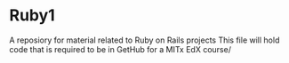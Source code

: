 # Ruby1
A reposiory for material related to Ruby on Rails projects
This file will hold code that is required to be in GetHub for a MITx EdX course/
